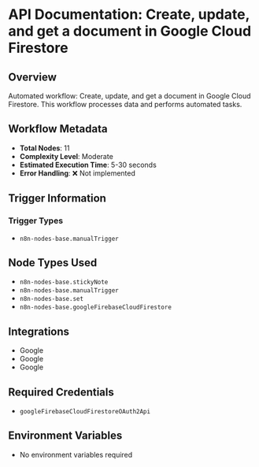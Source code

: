 # API Documentation: Create, update, and get a document in Google Cloud Firestore

## Overview
Automated workflow: Create, update, and get a document in Google Cloud Firestore. This workflow processes data and performs automated tasks.

## Workflow Metadata
- **Total Nodes**: 11
- **Complexity Level**: Moderate
- **Estimated Execution Time**: 5-30 seconds
- **Error Handling**: ❌ Not implemented

## Trigger Information
### Trigger Types
- `n8n-nodes-base.manualTrigger`

## Node Types Used
- `n8n-nodes-base.stickyNote`
- `n8n-nodes-base.manualTrigger`
- `n8n-nodes-base.set`
- `n8n-nodes-base.googleFirebaseCloudFirestore`

## Integrations
- Google
- Google
- Google

## Required Credentials
- `googleFirebaseCloudFirestoreOAuth2Api`

## Environment Variables
- No environment variables required
